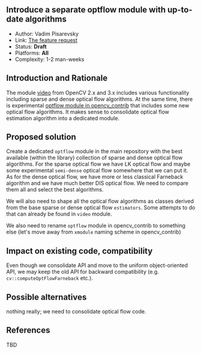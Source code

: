 ## Introduce a separate optflow module with up-to-date algorithms

* Author: Vadim Pisarevsky
* Link: [The feature request](https://github.com/opencv/opencv/issues/11013)
* Status: **Draft**
* Platforms: **All**
* Complexity: 1-2 man-weeks

## Introduction and Rationale

The module [video](https://github.com/opencv/opencv/tree/master/modules/video) from OpenCV 2.x and 3.x includes various functionality including sparse and dense optical flow algorithms. At the same time, there is experimental [optflow module in opencv_contrib](https://github.com/opencv/opencv_contrib/tree/master/modules/optflow) that includes some new optical flow algorithms. It makes sense to consolidate optical flow estimation algorithm into a dedicated module.

## Proposed solution

Create a dedicated `optflow` module in the main repository with the best available (within the library) collection of sparse and dense optical flow algorithms. For the sparse optical flow we have LK optical flow and maybe some experimental `semi-dense` optical flow somewhere that we can put it. As for the dense optical flow, we have more or less classical Farneback algorithm and we have much better DIS optical flow. We need to compare them all and select the best algorithms.

We will also need to shape all the optical flow algorithms as classes derived from the base sparse or dense optical flow `estimators`. Some attempts to do that can already be found in `video` module.

We also need to rename `optflow` module in opencv_contrib to something else (let's move away from `xmodule` naming scheme in opencv_contrib)

## Impact on existing code, compatibility

Even though we consolidate API and move to the uniform object-oriented API, we may keep the old API for backward compatibility (e.g. `cv::computeOptFlowFarneback` etc.).

## Possible alternatives

nothing really; we need to consolidate optical flow code.

## References

TBD